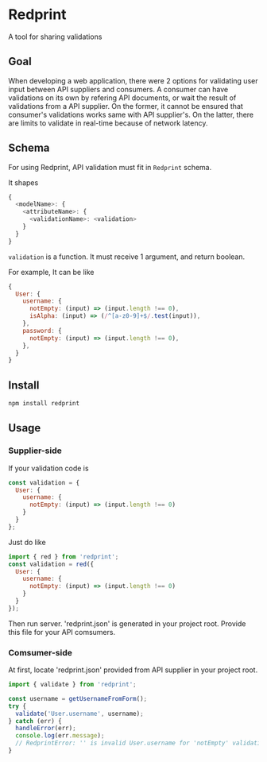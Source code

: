 # Redprint

A tool for sharing validations

## Goal

When developing a web application, there were 2 options for validating user input between API suppliers and consumers. A consumer can have validations on its own by refering API documents, or wait the result of validations from a API supplier. On the former, it cannot be ensured that consumer's validations works same with API supplier's. On the latter, there are limits to validate in real-time because of network latency.

## Schema

For using Redprint, API validation must fit in `Redprint` schema.

It shapes
```js
{
  <modelName>: {
    <attributeName>: {
      <validationName>: <validation>
    }
  }
}
```

`validation` is a function. It must receive 1 argument, and return boolean.

For example, It can be like
```js
{
  User: {
    username: {
      notEmpty: (input) => (input.length !== 0),
      isAlpha: (input) => (/^[a-z0-9]+$/.test(input)),
    },
    password: {
      notEmpty: (input) => (input.length !== 0),
    },
  }
}
```

## Install

```sh
npm install redprint
```

## Usage

### Supplier-side

If your validation code is
```js
const validation = {
  User: {
    username: {
      notEmpty: (input) => (input.length !== 0)
    }
  }
};
```

Just do like
```js
import { red } from 'redprint';
const validation = red({
  User: {
    username: {
      notEmpty: (input) => (input.length !== 0)
    }
  }
});
```

Then run server. 'redprint.json' is generated in your project root. Provide this file for your API comsumers.

### Comsumer-side

At first, locate 'redprint.json' provided from API supplier in your project root.

```js
import { validate } from 'redprint';

const username = getUsernameFromForm();
try {
  validate('User.username', username);
} catch (err) {
  handleError(err);
  console.log(err.message);
  // RedprintError: '' is invalid User.username for 'notEmpty' validation
}
```